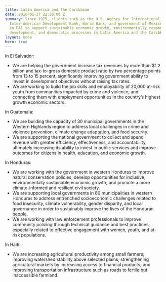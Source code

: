 ```yaml
---
title: Latin America and the Caribbean
date: 2016-01-27 22:20:00 Z
summary: Since 1975, clients such as the U.S. Agency for International Development,
  Inter-American Development Bank, World Bank, and government of Mexico have called
  on DAI to support sustainable economic growth, environmentally responsible agricultural
  development, and democratic processes in Latin America and the Caribbean.
layout: node
hero: true
---
```

In El Salvador:
* We are helping the government increase tax revenues by more than $1.2 billion and tax-to-gross domestic product ratio by two percentage points from 13 to 15 percent, significantly improving government ability to invest in development objectives without raising tax rates.
* We are working to build the job skills and employability of 20,000 at-risk youth from communities impacted by crime and violence, and connecting them with employment opportunities in the country’s highest growth economic sectors.

In Guatemala:
* We are building the capacity of 30 municipal governments in the Western Highlands region to address local challenges in crime and violence prevention, climate change adaptation, and food security.
* We are supporting the national government to collect and spend revenue with greater efficiency, effectiveness, and accountability, ultimately increasing its ability to invest in public services and improve outcomes for citizens in health, education, and economic growth.

In Honduras:
* We are working with the government in western Honduras to improve natural conservation policies; develop opportunities for inclusive, environmentally sustainable economic growth; and promote a more climate-informed and resilient civil society.
* We are supporting local governments in 80 municipalities in western Honduras to address entrenched socioeconomic challenges related to food insecurity, climate vulnerability, gender disparity, and local governance in order to sustainably improve the lives of the Honduran people.
* We are working with law enforcement professionals to improve community policing through technical guidance and best practices, especially related to effective engagement with women, youth, and at-risk populations.

In Haiti:
* We are increasing agricultural productivity among small farmers; improving watershed stability above selected plains; strengthening agricultural markets by increasing access to financial products; and improving transportation infrastructure such as roads to fertile but inaccessible farmland.